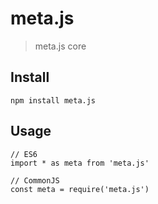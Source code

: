 # meta.js

> meta.js core

## Install
```
npm install meta.js
```

## Usage
```
// ES6
import * as meta from 'meta.js'

// CommonJS
const meta = require('meta.js')
```
